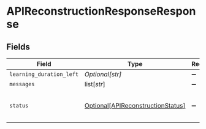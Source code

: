 # APIReconstructionResponseResponse


## Fields

| Field                                                                               | Type                                                                                | Required                                                                            | Description                                                                         |
| ----------------------------------------------------------------------------------- | ----------------------------------------------------------------------------------- | ----------------------------------------------------------------------------------- | ----------------------------------------------------------------------------------- |
| `learning_duration_left`                                                            | *Optional[str]*                                                                     | :heavy_minus_sign:                                                                  | N/A                                                                                 |
| `messages`                                                                          | list[*str*]                                                                         | :heavy_minus_sign:                                                                  | N/A                                                                                 |
| `status`                                                                            | [Optional[APIReconstructionStatus]](../../models/shared/apireconstructionstatus.md) | :heavy_minus_sign:                                                                  | Status of an ongoing API reconstruction phase.                                      |